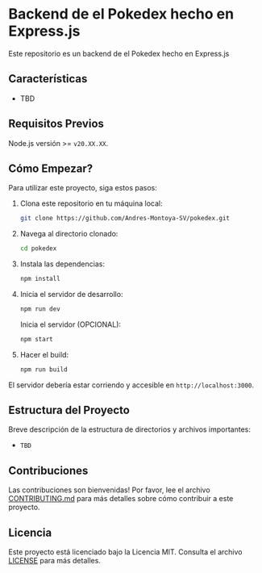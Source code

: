 # Backend de el Pokedex hecho en Express.js

Este repositorio es un backend de el Pokedex hecho en Express.js

## Características

- TBD

## Requisitos Previos

Node.js versión  >= `v20.XX.XX`.

## Cómo Empezar?

Para utilizar este proyecto, siga estos pasos:

1. Clona este repositorio en tu máquina local:

    ```bash
    git clone https://github.com/Andres-Montoya-SV/pokedex.git
    ```

2. Navega al directorio clonado:

    ```bash
    cd pokedex
    ```

3. Instala las dependencias:

    ```bash
    npm install
    ```

4. Inicia el servidor de desarrollo:

    ```bash
    npm run dev
    ```

    Inicia el servidor (OPCIONAL):

    ```bash
    npm start
    ```

5. Hacer el build:

    ```bash
    npm run build
    ```

El servidor debería estar corriendo y accesible en `http://localhost:3000`.

## Estructura del Proyecto

Breve descripción de la estructura de directorios y archivos importantes:

- `TBD`

## Contribuciones

Las contribuciones son bienvenidas! Por favor, lee el archivo [CONTRIBUTING.md](CONTRIBUTING.md) para más detalles sobre cómo contribuir a este proyecto.

## Licencia

Este proyecto está licenciado bajo la Licencia MIT. Consulta el archivo [LICENSE](LICENSE) para más detalles.
